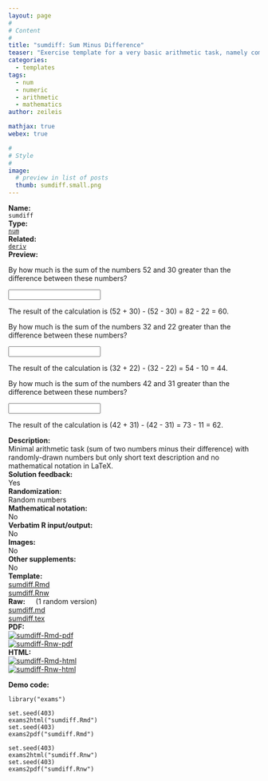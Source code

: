 ```yaml
---
layout: page
#
# Content
#
title: "sumdiff: Sum Minus Difference"
teaser: "Exercise template for a very basic arithmetic task, namely computing the sum of two random numbers minus their difference."
categories:
  - templates
tags:
  - num
  - numeric
  - arithmetic
  - mathematics
author: zeileis

mathjax: true
webex: true

#
# Style
#
image:
  # preview in list of posts
  thumb: sumdiff.small.png
---
```


<div class='row t1 b1'>
  <div class='medium-4 columns'><b>Name:</b></div>
  <div class='medium-8 columns'><code class="highlighter-rouge">sumdiff</code></div>
</div>
<div class='row t1 b1'>
  <div class='medium-4 columns'><b>Type:</b></div>
  <div class='medium-8 columns'><a href="{{ site.url }}/tag/num/"><code class="highlighter-rouge">num</code></a></div>
</div>
<div class='row t1 b1'>   <div class='medium-4 columns'><b>Related:</b></div>   <div class='medium-8 columns'><a href="{{ site.url }}/templates/deriv/"><code class="highlighter-rouge">deriv</code></a></div> </div>

<div class='row t20 b1'>
  <div class='medium-4 columns'><b>Preview:</b></div>
  <div class='medium-8 columns'><div class="webex-group">
<div class="webex-question">
<div class="webex-check webex-box">
<p>By how much is the sum of the numbers 52 and 30 greater than the difference between these numbers?</p>
<p><input class='webex-solveme nospaces' id='webex-6a33d2c218bc93ac00b17f2febeadd0d' data-tol='0' size='20' data-answer='bUMFA0Zv'/></p>
</div>
<div class="webex-solution">
<p>The result of the calculation is (52 + 30) - (52 - 30) = 82 - 22 = 60.</p>
</div>
</div>
<div class="webex-question">
<div class="webex-check webex-box">
<p>By how much is the sum of the numbers 32 and 22 greater than the difference between these numbers?</p>
<p><input class='webex-solveme nospaces' id='webex-aa5fb08dc9e6818a6d98119cc7661a23' data-tol='0' size='20' data-answer='OkMBUkBt'/></p>
</div>
<div class="webex-solution">
<p>The result of the calculation is (32 + 22) - (32 - 22) = 54 - 10 = 44.</p>
</div>
</div>
<div class="webex-question">
<div class="webex-check webex-box">
<p>By how much is the sum of the numbers 42 and 31 greater than the difference between these numbers?</p>
<p><input class='webex-solveme nospaces' id='webex-c9575f20dfbfa03a94e87bee0e7dcd35' data-tol='0' size='20' data-answer='OBsDBRc7'/></p>
</div>
<div class="webex-solution">
<p>The result of the calculation is (42 + 31) - (42 - 31) = 73 - 11 = 62.</p>
</div>
</div>
</div></div>
</div>

<div class='row t20 b1'>
  <div class='medium-4 columns'><b>Description:</b></div>
  <div class='medium-8 columns'>Minimal arithmetic task (sum of two numbers minus their difference) with randomly-drawn numbers but only short text description and no mathematical notation in LaTeX.</div>
</div>
<div class='row t1 b1'>
  <div class='medium-4 columns'><b>Solution feedback:</b></div>
  <div class='medium-8 columns'>Yes</div>
</div>
<div class='row t1 b1'>
  <div class='medium-4 columns'><b>Randomization:</b></div>
  <div class='medium-8 columns'>Random numbers</div>
</div>
<div class='row t1 b1'>
  <div class='medium-4 columns'><b>Mathematical notation:</b></div>
  <div class='medium-8 columns'>No</div>
</div>
<div class='row t1 b1'>
  <div class='medium-4 columns'><b>Verbatim R input/output:</b></div>
  <div class='medium-8 columns'>No</div>
</div>
<div class='row t1 b1'>
  <div class='medium-4 columns'><b>Images:</b></div>
  <div class='medium-8 columns'>No</div>
</div>
<div class='row t1 b1'>
  <div class='medium-4 columns'><b>Other supplements:</b></div>
  <div class='medium-8 columns'>No</div>
</div>

<div class='row t20 b1'>
  <div class='medium-4 columns'><b>Template:</b></div>
  <div class='medium-4 columns'><a href="{{ site.url }}/assets/posts/2025-04-29-sumdiff//sumdiff.Rmd">sumdiff.Rmd</a></div>
  <div class='medium-4 columns'><a href="{{ site.url }}/assets/posts/2025-04-29-sumdiff//sumdiff.Rnw">sumdiff.Rnw</a></div>
</div>
<div class='row t1 b1'>
  <div class='medium-4 columns'><b>Raw:</b> (1 random version)</div>
  <div class='medium-4 columns'><a href="{{ site.url }}/assets/posts/2025-04-29-sumdiff//sumdiff.md" >sumdiff.md</a></div>
  <div class='medium-4 columns'><a href="{{ site.url }}/assets/posts/2025-04-29-sumdiff//sumdiff.tex">sumdiff.tex</a></div>
</div>
<div class='row t1 b1'>
  <div class='medium-4 columns'><b>PDF:</b></div>
  <div class='medium-4 columns'><a href="{{ site.url }}/assets/posts/2025-04-29-sumdiff//sumdiff-Rmd.pdf"><img src="{{ site.url }}/assets/posts/2025-04-29-sumdiff//sumdiff-Rmd-pdf.png" alt="sumdiff-Rmd-pdf"/></a></div>
  <div class='medium-4 columns'><a href="{{ site.url }}/assets/posts/2025-04-29-sumdiff//sumdiff-Rnw.pdf"><img src="{{ site.url }}/assets/posts/2025-04-29-sumdiff//sumdiff-Rnw-pdf.png" alt="sumdiff-Rnw-pdf"/></a></div>
</div>
<div class='row t1 b20'>
  <div class='medium-4 columns'><b>HTML:</b></div>
  <div class='medium-4 columns'><a href="{{ site.url }}/assets/posts/2025-04-29-sumdiff//sumdiff-Rmd.html"><img src="{{ site.url }}/assets/posts/2025-04-29-sumdiff//sumdiff-Rmd-html.png" alt="sumdiff-Rmd-html"/></a></div>
  <div class='medium-4 columns'><a href="{{ site.url }}/assets/posts/2025-04-29-sumdiff//sumdiff-Rnw.html"><img src="{{ site.url }}/assets/posts/2025-04-29-sumdiff//sumdiff-Rnw-html.png" alt="sumdiff-Rnw-html"/></a></div>
</div>



**Demo code:**

<pre><code class="prettyprint ">library(&quot;exams&quot;)

set.seed(403)
exams2html(&quot;sumdiff.Rmd&quot;)
set.seed(403)
exams2pdf(&quot;sumdiff.Rmd&quot;)

set.seed(403)
exams2html(&quot;sumdiff.Rnw&quot;)
set.seed(403)
exams2pdf(&quot;sumdiff.Rnw&quot;)</code></pre>

